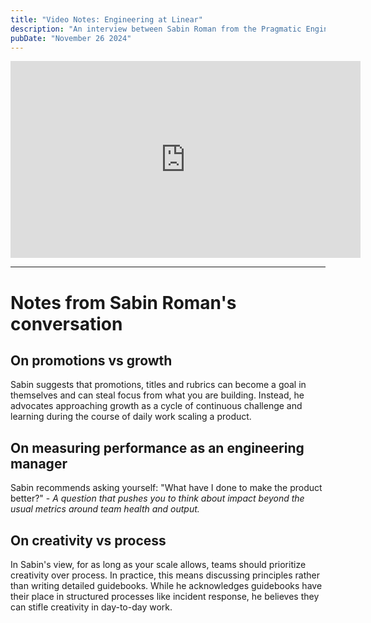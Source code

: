 ```yaml
---
title: "Video Notes: Engineering at Linear"
description: "An interview between Sabin Roman from the Pragmatic Engineeer Podcast"
pubDate: "November 26 2024"
---
```


<iframe width="560" height="315" src="https://www.youtube.com/embed/AI_UMnTM4o8?si=f2SCD5LoPfqhY3D1" title="YouTube video player" frameborder="0" allow="accelerometer; autoplay; clipboard-write; encrypted-media; gyroscope; picture-in-picture; web-share" referrerpolicy="strict-origin-when-cross-origin" allowfullscreen></iframe>

---

# Notes from Sabin Roman's conversation

## On promotions vs growth

Sabin suggests that promotions, titles and rubrics can become a goal in themselves and can steal focus from what you are building. Instead, he advocates approaching growth as a cycle of continuous challenge and learning during the course of daily work scaling a product.

## On measuring performance as an engineering manager

Sabin recommends asking yourself: "What have I done to make the product better?" - _A question that pushes you to think about impact beyond the usual metrics around team health and output._

## On creativity vs process

In Sabin's view, for as long as your scale allows, teams should prioritize creativity over process. In practice, this means discussing principles rather than writing detailed guidebooks. While he acknowledges guidebooks have their place in structured processes like incident response, he believes they can stifle creativity in day-to-day work.
